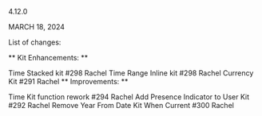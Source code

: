 4.12.0

MARCH 18, 2024

List of changes:

** Kit Enhancements: **

Time Stacked kit #298 Rachel
Time Range Inline kit #298 Rachel
Currency Kit #291 Rachel
** Improvements: **

Time Kit function rework #294 Rachel
Add Presence Indicator to User Kit #292 Rachel
Remove Year From Date Kit When Current #300 Rachel
